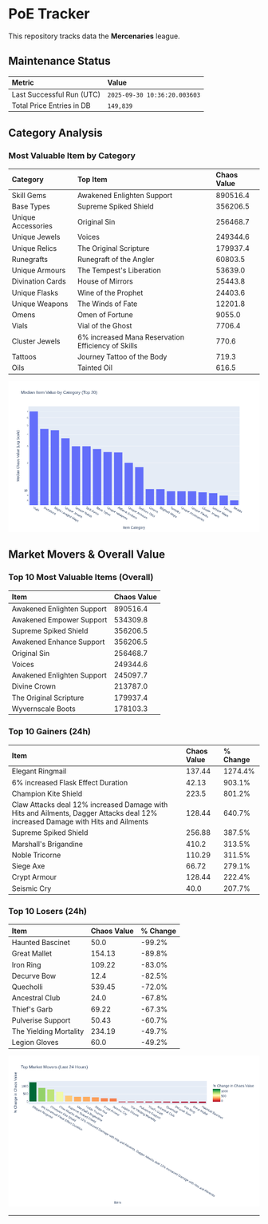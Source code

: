 # PoE Tracker

This repository tracks data the **Mercenaries** league.

## Maintenance Status

<!-- START_MAINTENANCE -->
| Metric | Value |
|:---|:---|
| Last Successful Run (UTC) | `2025-09-30 10:36:20.003603` |
| Total Price Entries in DB | `149,839` |

<!-- END_MAINTENANCE -->

## Category Analysis

<!-- START_CATEGORY_ANALYSIS -->
### Most Valuable Item by Category
| Category | Top Item | Chaos Value |
| :--- | :--- | :--- |
| Skill Gems | Awakened Enlighten Support | 890516.4 |
| Base Types | Supreme Spiked Shield | 356206.5 |
| Unique Accessories | Original Sin | 256468.7 |
| Unique Jewels | Voices | 249344.6 |
| Unique Relics | The Original Scripture | 179937.4 |
| Runegrafts | Runegraft of the Angler | 60803.5 |
| Unique Armours | The Tempest's Liberation | 53639.0 |
| Divination Cards | House of Mirrors | 25443.8 |
| Unique Flasks | Wine of the Prophet | 24403.6 |
| Unique Weapons | The Winds of Fate | 12201.8 |
| Omens | Omen of Fortune | 9055.0 |
| Vials | Vial of the Ghost | 7706.4 |
| Cluster Jewels | 6% increased Mana Reservation Efficiency of Skills | 770.6 |
| Tattoos | Journey Tattoo of the Body | 719.3 |
| Oils | Tainted Oil | 616.5 |


![Category Analysis Chart](charts/category_analysis.png)
<!-- END_CATEGORY_ANALYSIS -->

## Market Movers & Overall Value

<!-- START_ANALYSIS -->
### Top 10 Most Valuable Items (Overall)
| Item | Chaos Value |
| :--- | :--- |
| Awakened Enlighten Support | 890516.4 |
| Awakened Empower Support | 534309.8 |
| Supreme Spiked Shield | 356206.5 |
| Awakened Enhance Support | 356206.5 |
| Original Sin | 256468.7 |
| Voices | 249344.6 |
| Awakened Enlighten Support | 245097.7 |
| Divine Crown | 213787.0 |
| The Original Scripture | 179937.4 |
| Wyvernscale Boots | 178103.3 |

### Top 10 Gainers (24h)
| Item | Chaos Value | % Change |
| :--- | :--- | :--- |
| Elegant Ringmail | 137.44 | 1274.4% |
| 6% increased Flask Effect Duration | 42.13 | 903.1% |
| Champion Kite Shield | 223.5 | 801.2% |
| Claw Attacks deal 12% increased Damage with Hits and Ailments, Dagger Attacks deal 12% increased Damage with Hits and Ailments | 128.44 | 640.7% |
| Supreme Spiked Shield | 256.88 | 387.5% |
| Marshall's Brigandine | 410.2 | 313.5% |
| Noble Tricorne | 110.29 | 311.5% |
| Siege Axe | 66.72 | 279.1% |
| Crypt Armour | 128.44 | 222.4% |
| Seismic Cry | 40.0 | 207.7% |

### Top 10 Losers (24h)
| Item | Chaos Value | % Change |
| :--- | :--- | :--- |
| Haunted Bascinet | 50.0 | -99.2% |
| Great Mallet | 154.13 | -89.8% |
| Iron Ring | 109.22 | -83.0% |
| Decurve Bow | 12.4 | -82.5% |
| Quecholli | 539.45 | -72.0% |
| Ancestral Club | 24.0 | -67.8% |
| Thief's Garb | 69.22 | -67.3% |
| Pulverise Support | 50.43 | -60.7% |
| The Yielding Mortality | 234.19 | -49.7% |
| Legion Gloves | 60.0 | -49.2% |


![Market Movers Chart](charts/market_movers.png)
<!-- END_ANALYSIS -->

---
